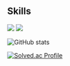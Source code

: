 ## Skills
<img src="https://img.shields.io/badge/React-61DAFB?style=for-the-badge&logo=react&logoColor=white"/>
<img src="https://img.shields.io/badge/C++-00599C?style=for-the-badge&logo=c%2B%2B&logoColor=white"/>



![GitHub stats](https://github-readme-stats.vercel.app/api?username=rnk00&show_icons=true&theme=radical)



[![Solved.ac Profile](http://mazassumnida.wtf/api/v2/generate_badge?boj=rnk)](https://solved.ac/YOUR_BAEKJOON_ID)

